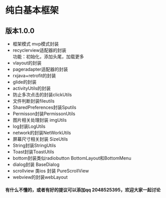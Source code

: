 # 纯白基本框架
## 版本1.0.0
* 框架模式 mvp模式封装<br>
* recyclerview适配器的封装<br>
功能：初始化，添加头尾，加载更多<br>
* vlayout的封装<br>
* pageradapter适配器的封装<br>
* rxjava+retrofit的封装<br>
* glide的封装<br>
* activityUtils的封装<br>
* 防止多次点击的封装clickUtils<br>
* 文件判断封装fileutils<br>
* SharedPreferences封装Sputils<br>
* Permisson封装PermissonUtils<br>
* 图片相关处理封装 imgUtils <br>
* log封装LogUtils <br>
* network的封装NetWorkUtils <br>
* 屏幕尺寸相关封装 SizeUtils <br>
* String封装StringUtils  <br>
* Toast封装ToastUtils <br>
* bottom封装类似radiobutton BottomLayout和BottomMenu <br>
* dialog封装 BaseDialog <br>
* scrollview 类ios 封装 PureScrollView <br>
* webview的封装webLayout <br>



#### 有什么不懂的，或者有好的提议可以添加qq 2048525395，欢迎大家一起讨论
